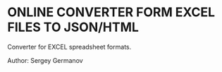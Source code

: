 # ONLINE CONVERTER FORM EXCEL FILES TO JSON/HTML

Converter for EXCEL spreadsheet formats.

Author: Sergey Germanov
